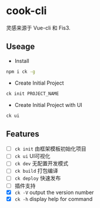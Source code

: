 # cook-cli

灵感来源于 Vue-cli 和 Fis3.

## Useage

- Install

```bash
npm i ck -g
```

- Create Initial Project

```bash
ck init PROJECT_NAME
```

- Create Initial Project with UI

```bash
ck ui
```

## Features
- [ ] `ck init` 由框架模板初始化项目
- [ ] `ck ui` UI可视化
- [ ] `ck dev` 无配置开发模式
- [ ] `ck build` 打包编译
- [ ] `ck deploy` 快速发布
- [ ] 插件支持
- [x] `ck -V` output the version number
- [x] `ck -h` display help for command